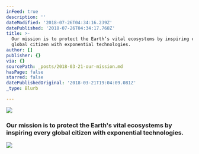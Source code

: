 ```yaml
---
inFeed: true
description: ''
dateModified: '2018-07-26T04:34:16.239Z'
datePublished: '2018-07-26T04:34:17.768Z'
title: >-
  Our mission is to protect the Earth’s vital ecosystems by inspiring every
  global citizen with exponential technologies.
author: []
publisher: {}
via: {}
sourcePath: _posts/2018-03-21-our-mission.md
hasPage: false
starred: false
datePublishedOriginal: '2018-03-21T19:04:09.081Z'
_type: Blurb

---
```

![](https://the-grid-user-content.s3-us-west-2.amazonaws.com/16de6e7f-f77b-4cd1-a923-d5f9f03cebb4.png)

### Our mission is to protect the Earth's vital ecosystems by inspiring every global citizen with exponential technologies.
![](https://the-grid-user-content.s3-us-west-2.amazonaws.com/eb1ab690-c8d5-433f-88fc-d641dba87487.jpg)